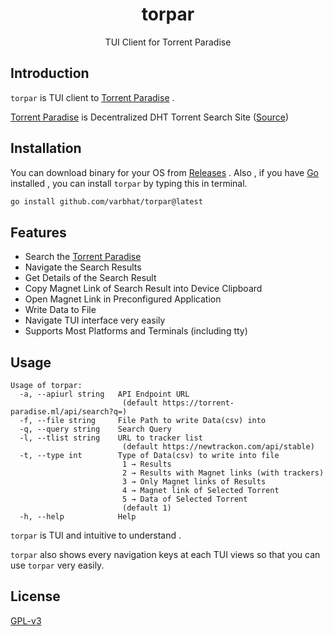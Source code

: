 <h1 align="center">torpar</h1> 
<p align="center">TUI Client for Torrent Paradise</p>

## Introduction
`torpar` is TUI client to [Torrent Paradise](https://torrent-paradise.ml/) .

[Torrent Paradise](https://torrent-paradise.ml/)  is Decentralized DHT Torrent Search Site ([Source](https://github.com/urbanguacamole/torrent-paradise))

## Installation

You can download binary for your OS from [Releases](https://github.com/varbhat/torpar/releases/latest) . Also , if you have [Go](https://golang.org/) installed , you can install `torpar` by typing this in terminal.

```bash
go install github.com/varbhat/torpar@latest
```

## Features

* Search the [Torrent Paradise](https://torrent-paradise.ml/)
* Navigate the Search Results
* Get Details of the Search Result
* Copy Magnet Link of Search Result into Device Clipboard
* Open Magnet Link in Preconfigured Application 
* Write Data to File
* Navigate TUI interface very easily
* Supports Most Platforms and Terminals (including tty)

## Usage

```
Usage of torpar:
  -a, --apiurl string   API Endpoint URL
                         (default https://torrent-paradise.ml/api/search?q=)
  -f, --file string     File Path to write Data(csv) into
  -q, --query string    Search Query
  -l, --tlist string    URL to tracker list
                         (default https://newtrackon.com/api/stable)
  -t, --type int        Type of Data(csv) to write into file
                         1 → Results
                         2 → Results with Magnet links (with trackers)
                         3 → Only Magnet links of Results
                         4 → Magnet link of Selected Torrent
                         5 → Data of Selected Torrent
                         (default 1)
  -h, --help            Help
```

`torpar` is TUI and intuitive to understand . 

`torpar` also shows every navigation keys at each TUI views so that you can use `torpar` very easily.

## License
[GPL-v3](LICENSE)
